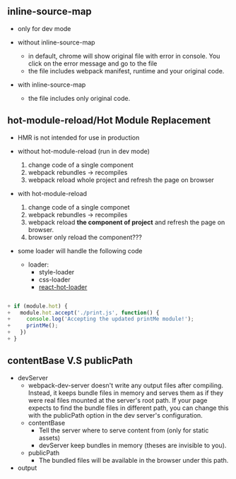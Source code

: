 ## inline-source-map
* only for dev mode

* without inline-source-map
  * in default, chrome will show original file with error in console. You click on the error message and go to the file
  * the file includes webpack manifest, runtime and your original code.

* with inline-source-map
  * the file includes only original code.


## hot-module-reload/Hot Module Replacement
* HMR is not intended for use in production
* without hot-module-reload (run in dev mode)
  1. change code of a single component
  2. webpack rebundles -> recompiles
  3. webpack reload whole project and refresh the page on browser

* with hot-module-reload
  1. change code of a single componet
  2. webpack rebundles -> recompiles
  3. webpack reload **the component of project** and refresh the page on browser.
  4. browser only reload the component???

* some loader will handle the following code
  * loader:
    * style-loader
    * css-loader
    * [react-hot-loader](https://github.com/gaearon/react-hot-loader)
```js

+ if (module.hot) {
+   module.hot.accept('./print.js', function() {
+     console.log('Accepting the updated printMe module!');
+     printMe();
+   })
+ }

```


## contentBase V.S publicPath
  * devServer
    * webpack-dev-server doesn't write any output files after compiling. Instead, it keeps bundle files in memory and serves them as if they were real files mounted at the server's root path. If your page expects to find the bundle files in different path, you can change this with the publicPath option in the dev server's configuration.
    * contentBase
      * Tell the server where to serve content from (only for static assets)
      * devServer keep bundles in memory (theses are invisible to you).
    * publicPath
      * The bundled files will be available in the browser under this path.
  * output
